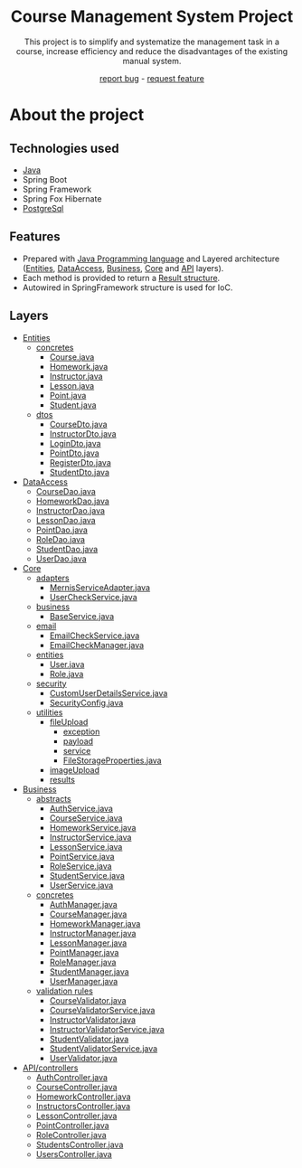 <div align="center">
  <h1>Course Management System Project</h1>
  <p>This project is to simplify and systematize the management task in a course, increase efficiency and reduce the disadvantages of the existing manual system.</p>
  <a href="https://github.com/zeynepsl/CourseManagementSystem/issues">report bug</a> - 
  <a href="https://github.com/zeynepsl/CourseManagementSystem/issues">request feature</a>
</div>

# About the project

## Technologies used
- [Java](https://java.com/en/)
- Spring Boot
- Spring Framework
- Spring Fox Hibernate
- [PostgreSql](https://www.postgresql.org/)

## Features 
- Prepared with [Java Programming language](https://java.com/en/) and Layered architecture ([Entities](https://github.com/zeynepsl/CourseManagementSystem/tree/master/courseManagementSystem/src/main/java/project/courseManagementSystem/entities),
[DataAccess](https://github.com/zeynepsl/CourseManagementSystem/tree/master/courseManagementSystem/src/main/java/project/courseManagementSystem/dataAccess/abstracts), 
[Business](https://github.com/zeynepsl/CourseManagementSystem/tree/master/courseManagementSystem/src/main/java/project/courseManagementSystem/business), 
[Core](https://github.com/zeynepsl/CourseManagementSystem/tree/master/courseManagementSystem/src/main/java/project/courseManagementSystem/core) and 
[API](https://github.com/zeynepsl/CourseManagementSystem/tree/master/courseManagementSystem/src/main/java/project/courseManagementSystem/api/controllers) layers).
- Each method is provided to return a [Result structure](https://github.com/zeynepsl/CourseManagementSystem/tree/master/courseManagementSystem/src/main/java/project/courseManagementSystem/core/utilities/results).
- Autowired in SpringFramework structure is used for IoC.


## Layers
- [Entities](https://github.com/zeynepsl/CourseManagementSystem/tree/master/courseManagementSystem/src/main/java/project/courseManagementSystem/entities)
    - [concretes](https://github.com/zeynepsl/CourseManagementSystem/tree/master/courseManagementSystem/src/main/java/project/courseManagementSystem/entities/concretes)
        - [Course.java](https://github.com/zeynepsl/CourseManagementSystem/blob/master/courseManagementSystem/src/main/java/project/courseManagementSystem/entities/concretes/Course.java)
        - [Homework.java](https://github.com/zeynepsl/CourseManagementSystem/blob/master/courseManagementSystem/src/main/java/project/courseManagementSystem/entities/concretes/Homework.java)
        - [Instructor.java](https://github.com/zeynepsl/CourseManagementSystem/blob/master/courseManagementSystem/src/main/java/project/courseManagementSystem/entities/concretes/Instructor.java)
        - [Lesson.java](https://github.com/zeynepsl/CourseManagementSystem/blob/master/courseManagementSystem/src/main/java/project/courseManagementSystem/entities/concretes/Lesson.java)
        - [Point.java](https://github.com/zeynepsl/CourseManagementSystem/blob/master/courseManagementSystem/src/main/java/project/courseManagementSystem/entities/concretes/Point.java)
        - [Student.java](https://github.com/zeynepsl/CourseManagementSystem/blob/master/courseManagementSystem/src/main/java/project/courseManagementSystem/entities/concretes/Student.java)
    - [dtos](https://github.com/zeynepsl/CourseManagementSystem/tree/master/courseManagementSystem/src/main/java/project/courseManagementSystem/entities/dtos)
        - [CourseDto.java](https://github.com/zeynepsl/CourseManagementSystem/blob/master/courseManagementSystem/src/main/java/project/courseManagementSystem/entities/dtos/CourseDto.java)
        - [InstructorDto.java](https://github.com/zeynepsl/CourseManagementSystem/blob/master/courseManagementSystem/src/main/java/project/courseManagementSystem/entities/dtos/InstructorDto.java)
        - [LoginDto.java](https://github.com/zeynepsl/CourseManagementSystem/blob/master/courseManagementSystem/src/main/java/project/courseManagementSystem/entities/dtos/LoginDto.java)
        - [PointDto.java](https://github.com/zeynepsl/CourseManagementSystem/blob/master/courseManagementSystem/src/main/java/project/courseManagementSystem/entities/dtos/PointDto.java)
        - [RegisterDto.java](https://github.com/zeynepsl/CourseManagementSystem/blob/master/courseManagementSystem/src/main/java/project/courseManagementSystem/entities/dtos/RegisterDto.java)
        - [StudentDto.java](https://github.com/zeynepsl/CourseManagementSystem/blob/master/courseManagementSystem/src/main/java/project/courseManagementSystem/entities/dtos/StudentDto.java)
- [DataAccess](https://github.com/zeynepsl/CourseManagementSystem/tree/master/courseManagementSystem/src/main/java/project/courseManagementSystem/dataAccess/abstracts)
    - [CourseDao.java](https://github.com/zeynepsl/CourseManagementSystem/blob/master/courseManagementSystem/src/main/java/project/courseManagementSystem/dataAccess/abstracts/CourseDao.java)
    - [HomeworkDao.java](https://github.com/zeynepsl/CourseManagementSystem/blob/master/courseManagementSystem/src/main/java/project/courseManagementSystem/dataAccess/abstracts/HomeworkDao.java)
    - [InstructorDao.java](https://github.com/zeynepsl/CourseManagementSystem/blob/master/courseManagementSystem/src/main/java/project/courseManagementSystem/dataAccess/abstracts/InstructorDao.java)
    - [LessonDao.java](https://github.com/zeynepsl/CourseManagementSystem/blob/master/courseManagementSystem/src/main/java/project/courseManagementSystem/dataAccess/abstracts/LessonDao.java)
    - [PointDao.java](https://github.com/zeynepsl/CourseManagementSystem/blob/master/courseManagementSystem/src/main/java/project/courseManagementSystem/dataAccess/abstracts/PointDao.java)
    - [RoleDao.java](https://github.com/zeynepsl/CourseManagementSystem/blob/master/courseManagementSystem/src/main/java/project/courseManagementSystem/dataAccess/abstracts/RoleDao.java)
    - [StudentDao.java](https://github.com/zeynepsl/CourseManagementSystem/blob/master/courseManagementSystem/src/main/java/project/courseManagementSystem/dataAccess/abstracts/StudentDao.java)
    - [UserDao.java](https://github.com/zeynepsl/CourseManagementSystem/blob/master/courseManagementSystem/src/main/java/project/courseManagementSystem/dataAccess/abstracts/UserDao.java)
- [Core](https://github.com/zeynepsl/CourseManagementSystem/tree/master/courseManagementSystem/src/main/java/project/courseManagementSystem/core)
    - [adapters](https://github.com/zeynepsl/CourseManagementSystem/tree/master/courseManagementSystem/src/main/java/project/courseManagementSystem/core/adapters/mernis)
        - [MernisServiceAdapter.java](https://github.com/zeynepsl/CourseManagementSystem/blob/master/courseManagementSystem/src/main/java/project/courseManagementSystem/core/adapters/mernis/MernisServiceAdapter.java)
        - [UserCheckService.java](https://github.com/zeynepsl/CourseManagementSystem/blob/master/courseManagementSystem/src/main/java/project/courseManagementSystem/core/adapters/mernis/UserCheckService.java)
    - [business](https://github.com/zeynepsl/CourseManagementSystem/tree/master/courseManagementSystem/src/main/java/project/courseManagementSystem/core/business)
        - [BaseService.java](https://github.com/zeynepsl/CourseManagementSystem/blob/master/courseManagementSystem/src/main/java/project/courseManagementSystem/core/business/BaseService.java)
    - [email](https://github.com/zeynepsl/CourseManagementSystem/tree/master/courseManagementSystem/src/main/java/project/courseManagementSystem/core/email)
        - [EmailCheckService.java](https://github.com/zeynepsl/CourseManagementSystem/blob/master/courseManagementSystem/src/main/java/project/courseManagementSystem/core/email/EmailCheckService.java)
        - [EmailCheckManager.java](https://github.com/zeynepsl/CourseManagementSystem/blob/master/courseManagementSystem/src/main/java/project/courseManagementSystem/core/email/EmailCheckManager.java)
    - [entities](https://github.com/zeynepsl/CourseManagementSystem/tree/master/courseManagementSystem/src/main/java/project/courseManagementSystem/core/entities)
        - [User.java](https://github.com/zeynepsl/CourseManagementSystem/blob/master/courseManagementSystem/src/main/java/project/courseManagementSystem/core/entities/User.java)
        - [Role.java](https://github.com/zeynepsl/CourseManagementSystem/blob/master/courseManagementSystem/src/main/java/project/courseManagementSystem/core/entities/Role.java)
    - [security](https://github.com/zeynepsl/CourseManagementSystem/tree/master/courseManagementSystem/src/main/java/project/courseManagementSystem/core/security)
        - [CustomUserDetailsService.java](https://github.com/zeynepsl/CourseManagementSystem/blob/master/courseManagementSystem/src/main/java/project/courseManagementSystem/core/security/CustomUserDetailsService.java)
        - [SecurityConfig.java](https://github.com/zeynepsl/CourseManagementSystem/blob/master/courseManagementSystem/src/main/java/project/courseManagementSystem/core/security/SecurityConfig.java)
    - [utilities](https://github.com/zeynepsl/CourseManagementSystem/tree/master/courseManagementSystem/src/main/java/project/courseManagementSystem/core/utilities)
        - [fileUpload](https://github.com/zeynepsl/CourseManagementSystem/tree/master/courseManagementSystem/src/main/java/project/courseManagementSystem/core/utilities/fileUpload)
            - [exception](https://github.com/zeynepsl/CourseManagementSystem/tree/master/courseManagementSystem/src/main/java/project/courseManagementSystem/core/utilities/fileUpload/exception)
            - [payload](https://github.com/zeynepsl/CourseManagementSystem/tree/master/courseManagementSystem/src/main/java/project/courseManagementSystem/core/utilities/fileUpload/payload)
            - [service](https://github.com/zeynepsl/CourseManagementSystem/tree/master/courseManagementSystem/src/main/java/project/courseManagementSystem/core/utilities/fileUpload/service)
            - [FileStorageProperties.java](https://github.com/zeynepsl/CourseManagementSystem/blob/master/courseManagementSystem/src/main/java/project/courseManagementSystem/core/utilities/fileUpload/FileStorageProperties.java)
        - [imageUpload](https://github.com/zeynepsl/CourseManagementSystem/tree/master/courseManagementSystem/src/main/java/project/courseManagementSystem/core/utilities/imageUpload)
        - [results](https://github.com/zeynepsl/CourseManagementSystem/tree/master/courseManagementSystem/src/main/java/project/courseManagementSystem/core/utilities/results)
- [Business](https://github.com/zeynepsl/CourseManagementSystem/tree/master/courseManagementSystem/src/main/java/project/courseManagementSystem/business)
    - [abstracts](https://github.com/zeynepsl/CourseManagementSystem/tree/master/courseManagementSystem/src/main/java/project/courseManagementSystem/business/abstracts)
        - [AuthService.java](https://github.com/zeynepsl/CourseManagementSystem/blob/master/courseManagementSystem/src/main/java/project/courseManagementSystem/business/abstracts/AuthService.java)
        - [CourseService.java](https://github.com/zeynepsl/CourseManagementSystem/blob/master/courseManagementSystem/src/main/java/project/courseManagementSystem/business/abstracts/CourseService.java)
        - [HomeworkService.java](https://github.com/zeynepsl/CourseManagementSystem/blob/master/courseManagementSystem/src/main/java/project/courseManagementSystem/business/abstracts/HomeworkService.java)
        - [InstructorService.java](https://github.com/zeynepsl/CourseManagementSystem/blob/master/courseManagementSystem/src/main/java/project/courseManagementSystem/business/abstracts/InstructorService.java)
        - [LessonService.java](https://github.com/zeynepsl/CourseManagementSystem/blob/master/courseManagementSystem/src/main/java/project/courseManagementSystem/business/abstracts/LessonService.java)
        - [PointService.java](https://github.com/zeynepsl/CourseManagementSystem/blob/master/courseManagementSystem/src/main/java/project/courseManagementSystem/business/abstracts/PointService.java)
        - [RoleService.java](https://github.com/zeynepsl/CourseManagementSystem/blob/master/courseManagementSystem/src/main/java/project/courseManagementSystem/business/abstracts/RoleService.java)
        - [StudentService.java](https://github.com/zeynepsl/CourseManagementSystem/blob/master/courseManagementSystem/src/main/java/project/courseManagementSystem/business/abstracts/StudentService.java)
        - [UserService.java](https://github.com/zeynepsl/CourseManagementSystem/blob/master/courseManagementSystem/src/main/java/project/courseManagementSystem/business/abstracts/UserService.java)
    - [concretes](https://github.com/zeynepsl/CourseManagementSystem/tree/master/courseManagementSystem/src/main/java/project/courseManagementSystem/business/concretes)
        - [AuthManager.java](https://github.com/zeynepsl/CourseManagementSystem/blob/master/courseManagementSystem/src/main/java/project/courseManagementSystem/business/concretes/AuthManager.java)
        - [CourseManager.java](https://github.com/zeynepsl/CourseManagementSystem/blob/master/courseManagementSystem/src/main/java/project/courseManagementSystem/business/concretes/CourseManager.java)
        - [HomeworkManager.java](https://github.com/zeynepsl/CourseManagementSystem/blob/master/courseManagementSystem/src/main/java/project/courseManagementSystem/business/concretes/HomeworkManager.java)
        - [InstructorManager.java](https://github.com/zeynepsl/CourseManagementSystem/blob/master/courseManagementSystem/src/main/java/project/courseManagementSystem/business/concretes/InstructorManager.java)
        - [LessonManager.java](https://github.com/zeynepsl/CourseManagementSystem/blob/master/courseManagementSystem/src/main/java/project/courseManagementSystem/business/concretes/LessonManager.java)
        - [PointManager.java](https://github.com/zeynepsl/CourseManagementSystem/blob/master/courseManagementSystem/src/main/java/project/courseManagementSystem/business/concretes/PointManager.java)
        - [RoleManager.java](https://github.com/zeynepsl/CourseManagementSystem/blob/master/courseManagementSystem/src/main/java/project/courseManagementSystem/business/concretes/RoleManager.java)
        - [StudentManager.java](https://github.com/zeynepsl/CourseManagementSystem/blob/master/courseManagementSystem/src/main/java/project/courseManagementSystem/business/concretes/StudentManager.java)
        - [UserManager.java](https://github.com/zeynepsl/CourseManagementSystem/blob/master/courseManagementSystem/src/main/java/project/courseManagementSystem/business/concretes/UserManager.java)
    - [validation rules](https://github.com/zeynepsl/CourseManagementSystem/tree/master/courseManagementSystem/src/main/java/project/courseManagementSystem/business/validationRules)
        - [CourseValidator.java](https://github.com/zeynepsl/CourseManagementSystem/blob/master/courseManagementSystem/src/main/java/project/courseManagementSystem/business/validationRules/CourseValidator.java)
        - [CourseValidatorService.java](https://github.com/zeynepsl/CourseManagementSystem/blob/master/courseManagementSystem/src/main/java/project/courseManagementSystem/business/validationRules/CourseValidatorService.java)
        - [InstructorValidator.java](https://github.com/zeynepsl/CourseManagementSystem/blob/master/courseManagementSystem/src/main/java/project/courseManagementSystem/business/validationRules/InstructorValidator.java)
        - [InstructorValidatorService.java](https://github.com/zeynepsl/CourseManagementSystem/blob/master/courseManagementSystem/src/main/java/project/courseManagementSystem/business/validationRules/InstructorValidatorService.java)
        - [StudentValidator.java](https://github.com/zeynepsl/CourseManagementSystem/blob/master/courseManagementSystem/src/main/java/project/courseManagementSystem/business/validationRules/StudentValidator.java)
        - [StudentValidatorService.java](https://github.com/zeynepsl/CourseManagementSystem/blob/master/courseManagementSystem/src/main/java/project/courseManagementSystem/business/validationRules/StudentValidatorService.java)
        - [UserValidator.java](https://github.com/zeynepsl/CourseManagementSystem/blob/master/courseManagementSystem/src/main/java/project/courseManagementSystem/business/validationRules/UserValidator.java)
- [API/controllers](https://github.com/zeynepsl/CourseManagementSystem/tree/master/courseManagementSystem/src/main/java/project/courseManagementSystem/api/controllers)
    - [AuthController.java](https://github.com/zeynepsl/CourseManagementSystem/blob/master/courseManagementSystem/src/main/java/project/courseManagementSystem/api/controllers/AuthController.java)
    - [CourseController.java](https://github.com/zeynepsl/CourseManagementSystem/blob/master/courseManagementSystem/src/main/java/project/courseManagementSystem/api/controllers/CourseController.java)
    - [HomeworkController.java](https://github.com/zeynepsl/CourseManagementSystem/blob/master/courseManagementSystem/src/main/java/project/courseManagementSystem/api/controllers/HomeworkController.java)
    - [InstructorsController.java](https://github.com/zeynepsl/CourseManagementSystem/blob/master/courseManagementSystem/src/main/java/project/courseManagementSystem/api/controllers/InstructorsController.java)
    - [LessonController.java](https://github.com/zeynepsl/CourseManagementSystem/blob/master/courseManagementSystem/src/main/java/project/courseManagementSystem/api/controllers/LessonController.java)
    - [PointController.java](https://github.com/zeynepsl/CourseManagementSystem/blob/master/courseManagementSystem/src/main/java/project/courseManagementSystem/api/controllers/PointController.java)
    - [RoleController.java](https://github.com/zeynepsl/CourseManagementSystem/blob/master/courseManagementSystem/src/main/java/project/courseManagementSystem/api/controllers/RoleController.java)
    - [StudentsController.java](https://github.com/zeynepsl/CourseManagementSystem/blob/master/courseManagementSystem/src/main/java/project/courseManagementSystem/api/controllers/StudentsController.java)
    - [UsersController.java](https://github.com/zeynepsl/CourseManagementSystem/blob/master/courseManagementSystem/src/main/java/project/courseManagementSystem/api/controllers/UsersController.java)
